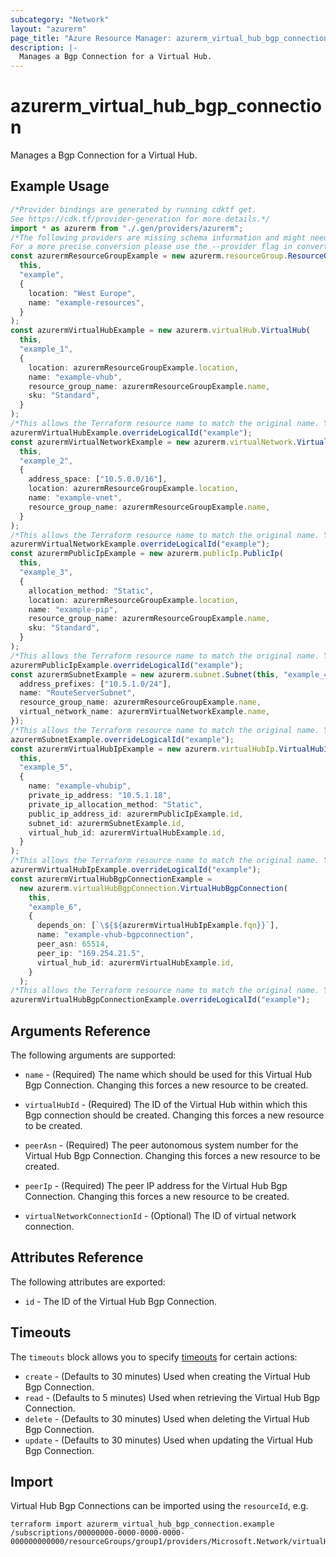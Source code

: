 ```yaml
---
subcategory: "Network"
layout: "azurerm"
page_title: "Azure Resource Manager: azurerm_virtual_hub_bgp_connection"
description: |-
  Manages a Bgp Connection for a Virtual Hub.
---
```


# azurerm\_virtual\_hub\_bgp\_connection

Manages a Bgp Connection for a Virtual Hub.

## Example Usage

```typescript
/*Provider bindings are generated by running cdktf get.
See https://cdk.tf/provider-generation for more details.*/
import * as azurerm from "./.gen/providers/azurerm";
/*The following providers are missing schema information and might need manual adjustments to synthesize correctly: azurerm.
For a more precise conversion please use the --provider flag in convert.*/
const azurermResourceGroupExample = new azurerm.resourceGroup.ResourceGroup(
  this,
  "example",
  {
    location: "West Europe",
    name: "example-resources",
  }
);
const azurermVirtualHubExample = new azurerm.virtualHub.VirtualHub(
  this,
  "example_1",
  {
    location: azurermResourceGroupExample.location,
    name: "example-vhub",
    resource_group_name: azurermResourceGroupExample.name,
    sku: "Standard",
  }
);
/*This allows the Terraform resource name to match the original name. You can remove the call if you don't need them to match.*/
azurermVirtualHubExample.overrideLogicalId("example");
const azurermVirtualNetworkExample = new azurerm.virtualNetwork.VirtualNetwork(
  this,
  "example_2",
  {
    address_space: ["10.5.0.0/16"],
    location: azurermResourceGroupExample.location,
    name: "example-vnet",
    resource_group_name: azurermResourceGroupExample.name,
  }
);
/*This allows the Terraform resource name to match the original name. You can remove the call if you don't need them to match.*/
azurermVirtualNetworkExample.overrideLogicalId("example");
const azurermPublicIpExample = new azurerm.publicIp.PublicIp(
  this,
  "example_3",
  {
    allocation_method: "Static",
    location: azurermResourceGroupExample.location,
    name: "example-pip",
    resource_group_name: azurermResourceGroupExample.name,
    sku: "Standard",
  }
);
/*This allows the Terraform resource name to match the original name. You can remove the call if you don't need them to match.*/
azurermPublicIpExample.overrideLogicalId("example");
const azurermSubnetExample = new azurerm.subnet.Subnet(this, "example_4", {
  address_prefixes: ["10.5.1.0/24"],
  name: "RouteServerSubnet",
  resource_group_name: azurermResourceGroupExample.name,
  virtual_network_name: azurermVirtualNetworkExample.name,
});
/*This allows the Terraform resource name to match the original name. You can remove the call if you don't need them to match.*/
azurermSubnetExample.overrideLogicalId("example");
const azurermVirtualHubIpExample = new azurerm.virtualHubIp.VirtualHubIp(
  this,
  "example_5",
  {
    name: "example-vhubip",
    private_ip_address: "10.5.1.18",
    private_ip_allocation_method: "Static",
    public_ip_address_id: azurermPublicIpExample.id,
    subnet_id: azurermSubnetExample.id,
    virtual_hub_id: azurermVirtualHubExample.id,
  }
);
/*This allows the Terraform resource name to match the original name. You can remove the call if you don't need them to match.*/
azurermVirtualHubIpExample.overrideLogicalId("example");
const azurermVirtualHubBgpConnectionExample =
  new azurerm.virtualHubBgpConnection.VirtualHubBgpConnection(
    this,
    "example_6",
    {
      depends_on: [`\${${azurermVirtualHubIpExample.fqn}}`],
      name: "example-vhub-bgpconnection",
      peer_asn: 65514,
      peer_ip: "169.254.21.5",
      virtual_hub_id: azurermVirtualHubExample.id,
    }
  );
/*This allows the Terraform resource name to match the original name. You can remove the call if you don't need them to match.*/
azurermVirtualHubBgpConnectionExample.overrideLogicalId("example");

```

## Arguments Reference

The following arguments are supported:

*   `name` - (Required) The name which should be used for this Virtual Hub Bgp Connection. Changing this forces a new resource to be created.

*   `virtualHubId` - (Required) The ID of the Virtual Hub within which this Bgp connection should be created. Changing this forces a new resource to be created.

*   `peerAsn` - (Required) The peer autonomous system number for the Virtual Hub Bgp Connection. Changing this forces a new resource to be created.

*   `peerIp` - (Required) The peer IP address for the Virtual Hub Bgp Connection. Changing this forces a new resource to be created.

*   `virtualNetworkConnectionId` - (Optional) The ID of virtual network connection.

## Attributes Reference

The following attributes are exported:

* `id` - The ID of the Virtual Hub Bgp Connection.

## Timeouts

The `timeouts` block allows you to specify [timeouts](https://www.terraform.io/language/resources/syntax#operation-timeouts) for certain actions:

* `create` - (Defaults to 30 minutes) Used when creating the Virtual Hub Bgp Connection.
* `read` - (Defaults to 5 minutes) Used when retrieving the Virtual Hub Bgp Connection.
* `delete` - (Defaults to 30 minutes) Used when deleting the Virtual Hub Bgp Connection.
* `update` - (Defaults to 30 minutes) Used when updating the Virtual Hub Bgp Connection.

## Import

Virtual Hub Bgp Connections can be imported using the `resourceId`, e.g.

```shell
terraform import azurerm_virtual_hub_bgp_connection.example /subscriptions/00000000-0000-0000-0000-000000000000/resourceGroups/group1/providers/Microsoft.Network/virtualHubs/virtualHub1/bgpConnections/connection1
```
